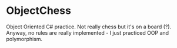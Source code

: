 # ObjectChess
Object Oriented C# practice. Not really chess but it's on a board (?). Anyway, no rules are really implemented - I just practiced OOP and polymorphism.
